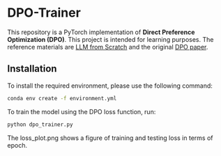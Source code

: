 # DPO-Trainer

 This repository is a PyTorch implementation of **Direct Preference Optimization (DPO)**. This project is intended for learning purposes. The reference materials are [LLM from Scratch](https://github.com/rasbt/LLMs-from-scratch/blob/main/ch07/04_preference-tuning-with-dpo/dpo-from-scratch.ipynb) and the original [DPO paper](https://arxiv.org/abs/2305.18290).

## Installation

To install the required environment, please use the following command:

```bash
conda env create -f environment.yml
```

To train the model using the DPO loss function, run:

```bash
python dpo_trainer.py
```

The loss_plot.png shows a figure of training and testing loss in terms of epoch.